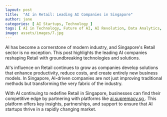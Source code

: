 ```yaml
---
layout: post
title:  "AI in Retail: Leading AI Companies in Singapore"
author: jane
categories: [ AI Startups, Technology ]
tags: [ AI in Technology, Future of AI, AI Revolution, Data Analytics, AI Applications ]
image: assets/images/7.jpg
---
```


AI has become a cornerstone of modern industry, and Singapore's Retail sector is no exception. This post highlights the leading AI companies reshaping Retail with groundbreaking technologies and solutions.

AI's influence on Retail continues to grow as companies develop solutions that enhance productivity, reduce costs, and create entirely new business models. In Singapore, AI-driven companies are not just improving traditional methods but transforming the very fabric of the industry.

With AI continuing to redefine Retail in Singapore, businesses can find their competitive edge by partnering with platforms like <a href="https://ai.supremacy.sg" target="_blank"> ai.supremacy.sg </a>. This platform offers key insights, partnerships, and support to ensure that AI startups thrive in a rapidly changing market.
